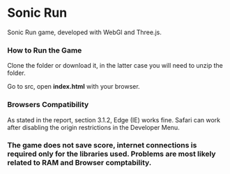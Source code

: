 # Sonic Run

Sonic Run game, developed with WebGl and Three.js.

### How to Run the Game

Clone the folder or download it, in the latter case you will need to unzip the folder.

Go to src, open **index.html** with your browser.

### Browsers Compatibility

As stated in the report, section 3.1.2, Edge (IE) works fine. Safari can work after disabling the origin restrictions in the Developer Menu. 
 

### The game does not save score, internet connections is required only for the libraries used. Problems are most likely related to RAM and Browser comptability. 




